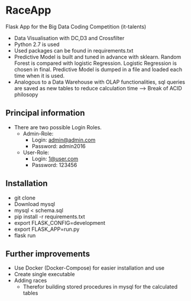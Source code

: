 # RaceApp

Flask App for the Big Data Coding Competition (it-talents)
* Data Visualisation with DC,D3 and Crossfilter
* Python 2.7 is used
* Used packages can be found in requirements.txt
* Predictive Model is built and tuned in advance with sklearn. Random Forest is compared with logistic Regression. Logistic Regression is chosen in final. Predictive Model is dumped in a file and loaded each time when it is used.
* Analogous to a Data Warehouse with OLAP functionalities, sql queries are saved as new tables to reduce calculation time --> Break of ACID philosopy

## Principal information
* There are two possible Login Roles.
  * Admin-Role:
    * Login: admin@admin.com
    * Password: admin2016
  * User-Role:
    * Login: 1@user.com
    * Password: 123456

## Installation

* git clone
* Download mysql
* mysql < schema.sql
* pip install -r requirements.txt
* export FLASK_CONFIG=development
* export FLASK_APP=run.py
* flask run

## Further improvements

* Use Docker (Docker-Compose) for easier installation and use
* Create single executable
* Adding races
  * Therefor building stored procedures in mysql for the calculated tables
